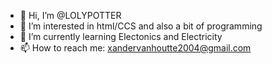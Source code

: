 - 👋 Hi, I’m @LOLYPOTTER
- 👀 I’m interested in html/CCS and also a bit of programming 
- 🌱 I’m currently learning Electonics and Electricity
- 📫 How to reach me: xandervanhoutte2004@gmail.com 

<!---

--->
